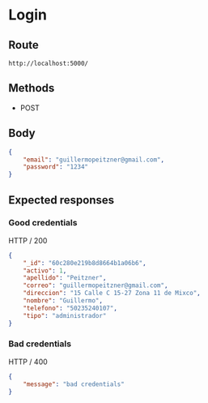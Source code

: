# Login

## Route

```
http://localhost:5000/
```

## Methods

- POST

## Body

```json
{
	"email": "guillermopeitzner@gmail.com",
	"password": "1234"
}
```

## Expected responses

### Good credentials

HTTP / 200

```json
{
	"_id": "60c280e219b8d8664b1a06b6",
	"activo": 1,
	"apellido": "Peitzner",
	"correo": "guillermopeitzner@gmail.com",
	"direccion": "15 Calle C 15-27 Zona 11 de Mixco",
	"nombre": "Guillermo",
	"telefono": "50235240107",
	"tipo": "administrador"
}
```

### Bad credentials

HTTP / 400

```json
{
	"message": "bad credentials"
}
```
